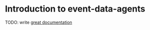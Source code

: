 # Introduction to event-data-agents

TODO: write [great documentation](http://jacobian.org/writing/what-to-write/)
